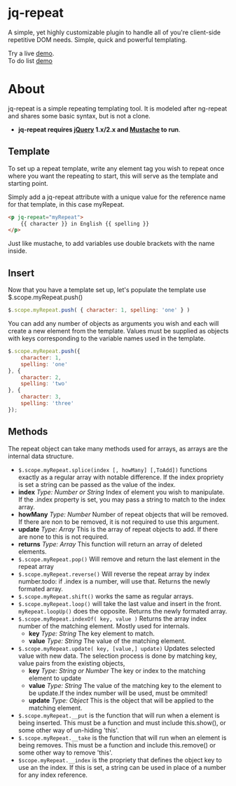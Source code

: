 # jq-repeat
A simple, yet highly customizable plugin to handle all of you're client-side repetitive DOM needs. Simple, quick and powerful templating.

Try a live [demo](http://plnkr.co/edit/QGLrUMXl5HXeYdLnrNIN?p=preview).<br>
To do list [demo](http://jsfiddle.net/wmantly/nLj6nr4q/)

# About
jq-repeat is a simple repeating templating tool. It is modeled after ng-repeat and shares some basic syntax, but is not a clone.

* __jq-repeat requires [jQuery](http://jquery.com/) 1.x/2.x and [Mustache](https://github.com/janl/mustache.js) to run__.

## Template
To set up a repeat template, write any element tag you wish to repeat once where you want the repeating to start, this will serve as the template and starting point.

Simply add a jq-repeat attribute with a unique value for the reference name for that template, in this case myRepeat. 
```html
<p jq-repeat="myRepeat">
    {{ character }} in English {{ spelling }}
</p>

```
Just like mustache, to add variables use double brackets with the name inside.

## Insert
Now that you have a template set up, let's populate the template use $.scope.myRepeat.push()
```javaScript
$.scope.myRepeat.push( { character: 1, spelling: 'one' } )
```
You can add any number of objects as arguments you wish and each will create a new element from the template. Values must be supplied as objects with keys corresponding to the variable names used in the template.
```javaScript
$.scope.myRepeat.push({
    character: 1,
    spelling: 'one'
}, {
    character: 2,
    spelling: 'two'
}, {
    character: 3,
    spelling: 'three'
});
```
## Methods
The repeat object can take many methods used for arrays, as arrays are the internal data structure.

* `$.scope.myRepeat.splice(index [, howMany] [,ToAdd])` functions exactly as a regular array with notable difference. If the index propriety is set a string can be passed as the value of the index.
 * **index** *Type: Number or String*
    Index of element you wish to manipulate. If the .index property is set, you may pass a string to match to the index array.
 * **howMany** *Type: Number*
    Number of repeat objects that will be removed. If there are non to be removed, it is not required to use this argument.
 * **update** *Type: Array*
    This is the array of repeat objects to add. If there are none to this is not required.
 * **returns** *Type: Array*
    This function will return an array of deleted elements.
* `$.scope.myRepeat.pop()` Will remove and return the last element in the repeat array
* `$.scope.myRepeat.reverse()` Will reverse the repeat array by index number.todo: if .index is a number, will use that. Returns the newly formated array.
* `$.scope.myRepeat.shift()` works the same as regular arrays.
* `$.scope.myRepeat.loop()` will take the last value and insert in the front. `myRepeat.loopUp()` does the opposite. Returns the newly formated array.
* `$.scope.myRepeat.indexOf( key, value )` Returns the array index number of the matching element. Mostly used for internals.
  * **key** *Type: String*
    The key element to match.
  * **value** *Type: String*
    The value of the matching element.
* `$.scope.myRepeat.update( key, [value,] update)` Updates selected value with new data. The selection process is done by matching key, value pairs from the existing objects,
  * **key** *Type: String or Number*
    The key or index to the matching element to update
  * **value** *Type: String*
    The value of the matching key to the element to be update.If the index number will be used, must be ommited!
  * **update** *Type: Object*
    This is the object that will be applied to the matching element.
* `$.scope.myRepeat.__put` is the function that will run when a element is being inserted. This must be a function and must include this.show(), or some other way of un-hiding 'this'.
* `$.scope.myRepeat.__take` is the function that will run when an element is being removes. This must be a function and include this.remove() or some other way to remove 'this'.
* `$scope.myRepeat.__index` is the propriety that defines the object key to use an the index. If this is set, a string can be used in place of a number for any index reference.
